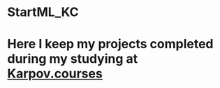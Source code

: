 # StartML_KC
# Here I keep my projects completed during my studying at **<a href="https://karpov.courses/ml-start?utm_source=lms&utm_medium=catalogue&_gl=1*pl2vfh*_ga*OTEzMzY3NTM1LjE2OTE5MjY4MjM.*_ga_DZP7KEXCQQ*MTY5NjE1NTg5Mi4yMDEuMS4xNjk2MTU1ODk4LjU0LjAuMA.."> Karpov.courses </a>**

